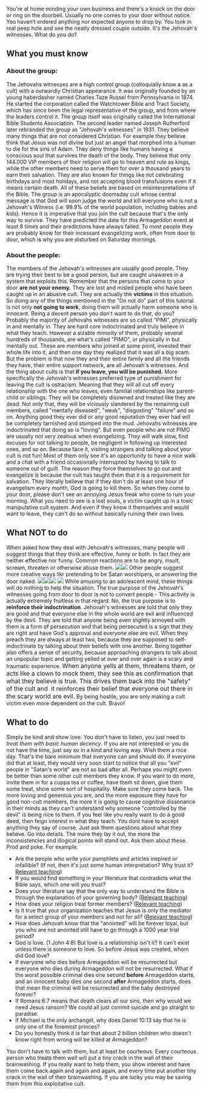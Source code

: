 You're at home minding your own business and there's a knock on the door or ring on the doorbell. Usually no one comes to your door without notice. You haven’t ordered anything nor expected anyone to drop by. You look in real peep hole and see the neatly dressed couple outside. It's the Jehovah's witnesses. What do you do?

## What you must know

### About the group:

The Jehovahs witnesses are a high control group (colloquially know a as a cult) with a outwardly Christian appearance. It was originally founded by an young haberdasher named Charles Taze Russel from Pennsylvania in 1874\. He started the corporation called the Watchtower Bible and Tract Society, which has since been the legal representative of the group, and from where the leaders control it. The group itself was originally called the International Bible Students Association. The second leader named Joseph Rutherford later rebranded the group as "Jehovah's witnesses" in 1931. They believe many things that are not considered Christian. For example they believe think that Jesus was not divine but just an angel that morphed into a human to die for the sins of Adam. They deny things like humans having a conscious soul that survives the death of the body. They believe that only 144.000 VIP members of their religion will go to heaven and rule as kings, while the other members need to serve them for over a thousand years to earn their salvation. They are also known for things like not celebrating birthdays and most holidays, and not accepting blood transfusions even if it means certain death. All of these beliefs are based on misinterpretations of the Bible. The group is an apocalyptic doomsday cult whose central message is that God will soon judge the world and kill everyone who is not a Jehovah's Witness (i.e. 99.9% of the world population, including babies and kids). Hence it is imperative that you join the cult because that's the only way to survive. They have predicted the date for this Armageddon event at least 8 times and their predictions have always failed. To most people they are probably know for their incessant evangelizing work, often from door to door, which is why you are disturbed on Saturday mornings.

### About the people:

The members of the Jehovah's witnesses are usually good people. They are trying their best to be a good person, but are caught unawares in a system that exploits this. Remember that the persons that come to your door **are not your enemy.** They are lost and misled people who have been caught up in an abusive cult. They are actually the **victims** in this situation. So doing any of the things mentioned in the "Do not do" part of this tutorial is not only **not going to work**, doing them will actually harm someone who is innocent. Being a decent person you don't want to do that, do you? Probably the majority of Jehovahs witnesses are so called "PIMI", physically in and mentally in. They are hard core indoctrinated and truly believe in what they teach. However a sizable minority of them, probably several hundreds of thousands, are what's called "PIMO", or physically in but mentally out. These are members who joined at some point, invested their whole life into it, and then one day they realized that it was all a big scam. But the problem is that now they and their entire family and all the friends they have, their entire support network, are all Jehovah's witnesses. And the thing about cults is that **if you leave, you will be punished.** More specifically the Jehovah's witnesses preferred type of punishment for leaving the cult is ostracism. Meaning that they will all cut off every relationship with the one who leaves, even familial relationships like parent-child or siblings. They will be completely disowned and treated like they are dead. Not only that, they will be viciously slandered by the remaining cult members, called "mentally diseased", "weak", "disgusting" "failure" and so on. Anything good they ever did or any good reputation they ever had will be completely tarnished and stomped into the mud. Jehovahs witnesses are indoctrinated that doing so is "loving". But even people who are not PIMO are usually not very zealous when evangelizing. They will walk slow, find excuses for not talking to people, be negligent in following up interested ones, and so on. Because face it, visiting strangers and talking about your cult is not fun! Most of them only see it's an opportunity to have a nice walk and a chat with a friend occasionally interrupted by having to talk to someone out of guilt. The reason they force themselves to go out and evangelize is because the cult has taught them that it is a requirement for salvation. They literally believe that if they don't do at least one hour of evangelism every month, God is going to kill them. So when they come to your door, please don't see an annoying Jesus freak who come to ruin your morning. What you need to see is a lost souls, a victim caught up in a toxic manipulative cult system. And even if they know it themselves and would want to leave, they can't do so without basically ruining their own lives.

## What NOT to do

When asked how they deal with Jehovah's witnesses, many people will suggest things that they think are effective, funny or both. In fact they are neither effective nor funny. Common reactions are to be angry, insult, scream, threaten or otherwise abuse them. [![](https://thyreon.com/wp-content/uploads/2022/09/Screenshot-2022-09-03-at-16.26.28-300x135.png)](https://thyreon.com/wp-content/uploads/2022/09/Screenshot-2022-09-03-at-16.26.28.png)[![](https://thyreon.com/wp-content/uploads/2022/09/Screenshot-2022-09-03-at-16.27.41-300x281.png)](https://thyreon.com/wp-content/uploads/2022/09/Screenshot-2022-09-03-at-16.27.41.png) Other people suggest more creative ways likr pretending to be Satan worshipers, or answering the door naked. [![](https://thyreon.com/wp-content/uploads/2022/09/Screenshot-2022-09-03-at-16.30.49-300x133.png)](https://thyreon.com/wp-content/uploads/2022/09/Screenshot-2022-09-03-at-16.30.49.png)[![](https://thyreon.com/wp-content/uploads/2022/09/Screenshot-2022-09-03-at-16.24.57-300x99.png)](https://thyreon.com/wp-content/uploads/2022/09/Screenshot-2022-09-03-at-16.24.57.png)[![](https://thyreon.com/wp-content/uploads/2022/09/Screenshot-2022-09-03-at-16.28.19-300x122.png)](https://thyreon.com/wp-content/uploads/2022/09/Screenshot-2022-09-03-at-16.28.19.png) [](https://thyreon.com/wp-content/uploads/2022/09/Screenshot-2022-09-03-at-16.27.41.png) [![](https://thyreon.com/wp-content/uploads/2022/09/Screenshot-2022-09-03-at-16.29.35-300x156.png)](https://thyreon.com/wp-content/uploads/2022/09/Screenshot-2022-09-03-at-16.29.35.png) While amusing to an adolescent mind, these things will do nothing to help the situation. The true purpose of the Jehovah's witnesses going from door to door is not to convert people - This activity is actually extremely fruitless in that regard. No, the true purpose is to **reinforce their indoctrination**. Jehovah's witnesses are told that only they are good and that everyone else in the whole world are evil and influenced by the devil. They are told that anyone being even slightly annoyed with them is a form of persecution and that being persecuted is a sign that they are right and have God's approval and everyone else are evil. When they preach they are always at least two, because they are supposed to self-indoctrinate by talking about their beliefs with one another. Being together also offers a sense of security, because approaching strangers to talk about an unpopular topic and getting yelled at over and over again is a scary and traumatic experience. <span style="font-size: 16px; -webkit-text-size-adjust: 100%;">When anyone yells at them, threatens them, or acts like a clown to mock them, they see this as confirmation that what they believe is true. This drives them back into the "safety" of the cult and  it reinforces their belief that everyone out there in the scary world are evil.</span> By being hostile, you are only making a cult victim even more dependent on the cult. Bravo!

## What to do

Simply be kind and show love. You don't have to listen, you just need to _treat them with basic human decency_. If you are not interested or you do not have the time, just say so in a kind and loving way. Wish them a nice day. That's the bare minimum that everyone can and should do. If everyone did that at least, they would very soon start to notice that all you "evil" people in "Satan's world" are not so bad after all. Perhaps you might even be better than some other cult members they know. If you want to do more, invite them in for a cuppa tea or coffee, have them sit down, give them some treat, show some sort of hospitality. Make sure they come back. The more loving and generous you are, and the more exposure they have for good non-cult members, the more it is going to cause cognitive dissonance in their minds as they can't understand why someone "controlled by the devil" is being nice to them. If you feel like you really want to do a good deed, then feign interest in what they teach. You dont have to accept anything they say of course. Just ask them questions about what they believe. Go into details. The more they lay it out, the more the inconsistencies and illogical points will stand out. Ask them about these. Prod and poke. For example:

*   Are the people who write your pamphlets and articles inspired or infallible? (If not, then it's just some human interpretation? Why trust it?[Relevant teaching](https://wol.jw.org/en/wol/d/r1/lp-e/2017283#h=23))
*   If you would find something in your literature that contradicts what the Bible says, which one will you trust?
*   Does your literature say that the only way to understand the Bible is through the explanation of your governing body? ([Relevant teaching](https://wol.jw.org/en/wol/d/r1/lp-e/1994721#h=30))
*   How does your religion treat former members? ([Relevant teaching](https://wol.jw.org/en/wol/d/r1/lp-e/2017603#h=30))
*   Is it true that your organization teaches that Jesus is only the mediator for a select group of your members and not for all? ([Relevant teaching](https://wol.jw.org/en/wol/d/r1/lp-e/1979250#h=4))
*   How does Jehovah know that the "anointed" will be forever loyal, but you who are not anointed still have to go through a 1000 year trial period?
*   God is love. (1 John 4:8) But love is a relationship isn't it? It can't exist unless there is someone to love. So before Jesus was created, whom did God love?
*   If everyone who dies before Armageddon will be resurrected but everyone who dies during Armageddon will not be resurrected. What if the worst possible criminal dies one second **before** Armageddon starts, and an innocent baby dies one second **after** Armageddon starts, does that mean the criminal will be resurrected and the baby destroyed forever?
*   If Romans 6:7 means that death clears all our sins, then why would we need Jesus ransom? We could all just commit suicide and go straight to paradise.
*   If Michael is the only archangel, why does Daniel 10:13 say that he is only one of the foremost princes?
*   Do you honestly think it is fair that about 2 billion children who doesn't know right from wrong will be killed at Armageddon?

You don't have to talk with them, but at least be courteous. Every courteous person who treats them well will put a tiny crack in the wall of their brainwashing. If you really want to help them, you show interest and have them come back again and again and again, and every time put another tiny crack in the wall of their brainwashing. If you are lucky you may be saving them from this exploitative cult.
